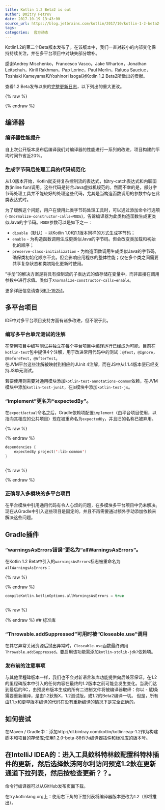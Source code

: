 ```yaml
---
title: Kotlin 1.2 Beta2 is out
author: Dmitry Petrov
date: 2017-10-19 13:43:00
source_url: https://blog.jetbrains.com/kotlin/2017/10/kotlin-1-2-beta2-is-out/
tags: 
categories:  官方动态
---
```


Kotlin1.2的第二个Beta版本发布了。在该版本中，我们一直对较小的内部变化保持持续关注，并在多平台项目中对缺失部分增补。  

感谢Andrey Mischenko，Francesco Vasco，Jake Wharton，Jonathan Leitschuh，Kirill Rakhman，Pap Lorinc，Paul Merlin，Raluca Sauciuc，Toshiaki Kameyama和Yoshinori Isogai对Kotlin 1.2 Beta2所做出的贡献。

查看1.2 Beta发布以来的[完整更新日志](https://github.com/JetBrains/kotlin/blob/1.2-Beta2/ChangeLog.md)，以下列出的重大更改。

{% raw %}
<p><span id="more-5350"></span></p>
{% endraw %}

## 编译器

### 编译器性能提升

自上次公开版本发布后编译我们对编译器的性能进行一系列的改进，项目构建的平均时间节省近20%。

### 生成字节码后处理工具的代码规范化

从1.0版本开始，Kotlin就支持复杂控制流的表达式，如try-catch表达式和内联函数(inline fun)调用。这些代码是符合Java虚拟机规范的。然而不幸的是，部分字节码处理工具并不能较好的处理这些代码，尤其是当构造函数调用的参数中存在此类表达式时。

为了缓解这个问题，用户在使用此类字节码处理工具时，可以通过添加命令行选项(`-Xnormalize-constructor-calls=MODE`)，告诉编译器为此类构造函数生成更类似Java的字节码。`MODE`参数可以是如下之一：


* `disable`（默认）- 以Kotlin 1.0和1.1版本同样的方式生成字节码；
* `enable` - 为构造函数调用生成更类似Java的字节码。但会改变类加载和初始化的顺序；
* `preserve-class-initialization` - 为构造函数调用生成类似Java的字节码，确保类初始化顺序不变。但会影响应用程序的整体性能；仅在多个类之间需要共享复杂状态和类初始化更新时使用。

“手册”的解决方案是将具有控制流的子表达式的值存储在变量中，而非直接在调用参数中进行求值。类似于`Xnormalize-constructor-calls=enable`。

更多详细信息请查阅[KT-19251](https://youtrack.jetbrains.com/issue/KT-19251)。

## 多平台项目
IDE中对多平台项目支持方面有诸多改进，但不限于此。

### 编写多平台单元测试的注解

在常用项目中编写测试并独立在每个平台项目中编译运行已经成为可能。目前在`kotlin-test`包中提供4个注解，用于改进常用代码中的测试：`@Test`，`@Ignore`，`@BeforeTest`，`@AfterTest`。  
在JVM平台这些注解被映射到相应的JUnit 4注解，而在JS中从1.1.4版本便已经支持JS单元测试。

若要使用则需要对通用模块添加`kotlin-test-annotations-common`依赖，在JVM模块中添加`kotlin-test-junit`，在js模块中添加`kotlin-test-js`。

### “implement”更名为“expectedBy”。

在`expect`/`actual`命名之后，Gradle依赖项配置`implement`（由平台项目使用，以指向其相应的公共项目）现在被重命名为`expectedBy`，并且旧的名称已被弃用。


{% raw %}
<p></p>
{% endraw %}

```kotlin
dependencies {
    expectedBy project(':lib-common')
}
 
```

{% raw %}
<p></p>
{% endraw %}

### 正确导入多模块的多平台项目
在平台模块中引用通用代码有令人心烦的问题，在多模块多平台项目中仍未解决。现在从Gradle中引入这些项目是固定的，并且不再需要通过额外手动添加依赖来解决这些问题。

## Gradle插件
### “warningsAsErrors错误”更名为“allWarningsAsErrors”。

在Kotlin 1.2 Beta中引入的`warningsAsErrors`标志被重命名为`allWarningsAsErrors`：

{% raw %}
<p></p>
{% endraw %}

```kotlin
compileKotlin.kotlinOptions.allWarningsAsErrors = true
 
```

{% raw %}
<p></p>
{% endraw %}
## 标准库

### “Throwable.addSuppressed”可用时被“Closeable.use”调用
在其它异常关闭资源后抛出异常时，`Closeable.use`函数最终调用`Throwable.addSuppressed`。要启用该功能需添加`kotlin-stdlib-jdk7`依赖项。

### 发布前的注意事项

与其他里程碑版本一样，我们也不会对新语言和库功能提供向后兼容保证。在1.2的里程碑版本中引入的任何内容在最终的1.2版本之前可能会发生变化。当我们达到最后的RC，由预发布版本生成的所有二进制文件将被编译器取缔：你以 - 檒l条需要重新编译，是由1.2鈥惭X，1.2测试版，或1.2的Beta2编译一切。
但是，所有由1.1.x和更早版本编译的代码在没有重新编译的情况下是完全正确的。
## 如何尝试

在Maven / Gradle中：添加http://dl.bintray.com/kotlin/kotlin-eap-1.2作为构建脚本和项目的存储库;使用1.2.0-beta-88作为编译器插件和标准库的版本号。
## 在IntelliJ IDEA的：进入工具鈫科特林鈫配置科特林插件的更新，然后选择鈥淓阿尔利访问预览1.2鈥在更新通道下拉列表，然后按检查更新？？。
命令行编译器可以从GitHub发布页面下载。

在try.kotlinlang.org上：使用右下角的下拉列表将编译器版本更改为1.2（即将推出）。
